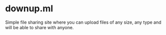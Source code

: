 # downup.ml
Simple file sharing site where you can upload files of any size, any type and will be able to share with anyone.
